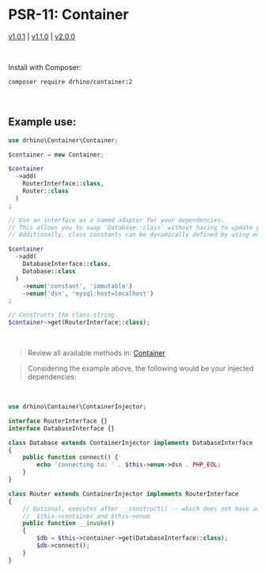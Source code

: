 # PSR-11: Container

[v1.0.1](https://github.com/drhino/container/tree/v1.0.1)
|
[v1.1.0](https://github.com/drhino/container/tree/v1.1.0)
|
[v2.0.0](https://github.com/drhino/container/tree/v2.0.0)

<br />

Install with Composer:
```bash
composer require drhino/container:2
```

<br />

## Example use:

```php
use drhino\Container\Container;

$container = new Container;

$container
  ->add(
    RouterInterface::class,
    Router::class
  )
;

// Use an interface as a named adapter for your dependencies.
// This allows you to swap `Database::class` without having to update your code.
// Additionally, class constants can be dynamically defined by using enum.

$container
  ->add(
    DatabaseInterface::class,
    Database::class
  )
    ->enum('constant', 'immutable')
    ->enum('dsn', 'mysql:host=localhost')
;

// Constructs the class-string.
$container->get(RouterInterface::class);
```

<br />

> Review all available methods in: [Container](https://github.com/drhino/container/blob/main/Container/Container.php)

> Considering the example above, the following would be your injected dependencies:

<br />

```php
use drhino\Container\ContainerInjector;

interface RouterInterface {}
interface DatabaseInterface {}

class Database extends ContainerInjector implements DatabaseInterface
{
    public function connect() {
        echo 'connecting to: ' . $this->enum->dsn . PHP_EOL;
    }
}

class Router extends ContainerInjector implements RouterInterface
{
    // Optional, executes after __construct() -- which does not have access to
    //  $this->container and $this->enum
    public function __invoke()
    {
        $db = $this->container->get(DatabaseInterface::class);
        $db->connect();
    }
}
```

<br />
